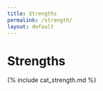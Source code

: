```yaml
---
title: Strengths
permalink: /strength/
layout: default
---
```


# Strengths

{% include cat_strength.md %}
